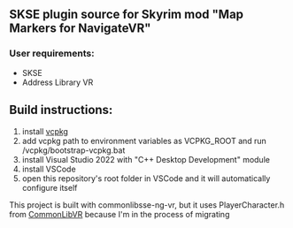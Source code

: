 ## SKSE plugin source for Skyrim mod "Map Markers for NavigateVR"

### User requirements:
* SKSE
* Address Library VR


## Build instructions:
1. install [vcpkg](https://github.com/microsoft/vcpkg)
2. add vcpkg path to environment variables as VCPKG_ROOT and run /vcpkg/bootstrap-vcpkg.bat
3. install Visual Studio 2022 with "C++ Desktop Development" module
4. install VSCode
5. open this repository's root folder in VSCode and it will automatically configure itself

This project is built with commonlibsse-ng-vr, but it uses PlayerCharacter.h from [CommonLibVR](https://github.com/alandtse/CommonLibVR) because I'm in the process of migrating
